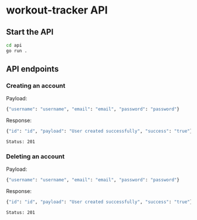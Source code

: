 # workout-tracker API

## Start the API
  ```bash
  cd api
  go run .
  ```

## API endpoints
### Creating an account
 Payload:
  ``` bash
  {"username": "username", "email": "email", "password": "password"}
  ```
  Response:
  ``` bash
  {"id": "id", "payload": "User created successfully", "success": "true"}
  ```
`Status: 201`
### Deleting an account

  Payload:
  ``` bash
  {"username": "username", "email": "email", "password": "password"}
  ```
  Response:
  ``` bash
  {"id": "id", "payload": "User created successfully", "success": "true"}
  ```
`Status: 201`
